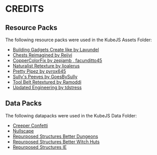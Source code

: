 # CREDITS

## Resource Packs

The following resource packs were used in the KubeJS Assets Folder:

- [Building Gadgets Create like by Lavundel](https://www.curseforge.com/minecraft/texture-packs/building-gadgets-create-like/)
- [Chests Reimagined by Reijvi](https://www.curseforge.com/minecraft/texture-packs/chests-reimagined)
- [CopperColorFix by zepjamb , facunditto45](https://www.curseforge.com/minecraft/texture-packs/chests-reimagined)
- [Naturalist Retexture by lioalerus](https://www.curseforge.com/minecraft/texture-packs/naturalist-retexture)
- [Pretty Pipez by pyrox645](https://www.curseforge.com/minecraft/texture-packs/pretty-pipez)
- [Sully's Peeves by GoesBySully](https://www.curseforge.com/minecraft/texture-packs/sullys-peeves)
- [Tool Belt Retextured by Ramoddi](https://www.curseforge.com/minecraft/texture-packs/tool-belt-retextured)
- [Updated Engineering by tdstress](https://www.curseforge.com/minecraft/texture-packs/updated-engineering)

## Data Packs

The following datapacks were used in the KubeJS Data Folder:

- [Creeper Confetti](https://vanillatweaks.net/)
- [Nullscape](https://www.planetminecraft.com/data-pack/nullscape)
- [Repurposed Structures Better Dungeons](https://www.curseforge.com/minecraft/texture-packs/repurposed-structures-better-dungeons-datapack)
- [Repurposed Structures Better Witch Huts](https://www.curseforge.com/minecraft/texture-packs/repurposed-structures-better-witch-huts-compat)
- [Repurposed Structures IE](https://www.curseforge.com/minecraft/texture-packs/repurposed-structures-immersive-engineering)
